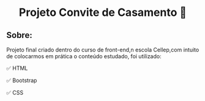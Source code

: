 <center> <h1>Projeto Convite de Casamento 👰</center>



## Sobre:

Projeto final criado dentro do curso de front-end,n escola Cellep,com intuito de colocarmos em prática o conteúdo estudado, foi utilizado:


✅ HTML 

✅ Bootstrap 

✅ CSS
